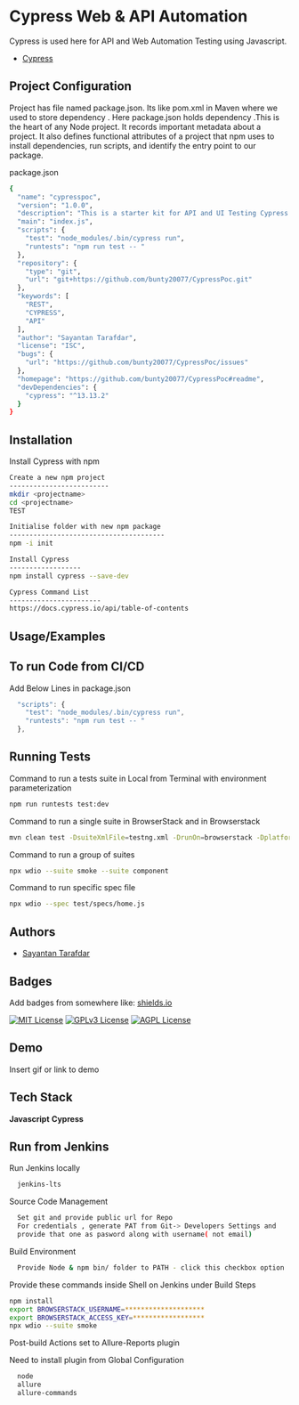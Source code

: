 
# Cypress Web & API Automation

Cypress is used here for API and Web Automation Testing using Javascript.

- [Cypress](https://www.cypress.io/)



## Project Configuration
Project has file named package.json. Its like pom.xml in Maven where we used to store dependency . Here package.json holds dependency .This is the heart of any Node project. It records important metadata about a project.
It also defines functional attributes of a project that npm uses to install dependencies, run scripts, and identify the entry point to our package.

package.json
```bash
{
  "name": "cypresspoc",
  "version": "1.0.0",
  "description": "This is a starter kit for API and UI Testing Cypress with JS",
  "main": "index.js",
  "scripts": {
    "test": "node_modules/.bin/cypress run",
    "runtests": "npm run test -- "
  },
  "repository": {
    "type": "git",
    "url": "git+https://github.com/bunty20077/CypressPoc.git"
  },
  "keywords": [
    "REST",
    "CYPRESS",
    "API"
  ],
  "author": "Sayantan Tarafdar",
  "license": "ISC",
  "bugs": {
    "url": "https://github.com/bunty20077/CypressPoc/issues"
  },
  "homepage": "https://github.com/bunty20077/CypressPoc#readme",
  "devDependencies": {
    "cypress": "^13.13.2"
  }
}


```


## Installation

Install Cypress with npm

```bash
Create a new npm project 
-------------------------
mkdir <projectname>
cd <projectname>
TEST

Initialise folder with new npm package
---------------------------------------
npm -i init

Install Cypress 
------------------
npm install cypress --save-dev

Cypress Command List
-----------------------
https://docs.cypress.io/api/table-of-contents

```
    
## Usage/Examples

To run Code from CI/CD 
-------------------------
Add Below Lines in package.json

```javascript
  "scripts": {
    "test": "node_modules/.bin/cypress run",
    "runtests": "npm run test -- "
  },

```


## Running Tests

Command to run a tests suite in Local from Terminal with environment parameterization

```bash
npm run runtests test:dev  
```
Command to run a single suite in BrowserStack and in Browserstack

```bash
mvn clean test -DsuiteXmlFile=testng.xml -DrunOn=browserstack -Dplatform=ios 
```
Command to run a group of suites
```bash
npx wdio --suite smoke --suite component
```

Command to run specific spec file
```bash
npx wdio --spec test/specs/home.js
```


## Authors

- [Sayantan Tarafdar](https://github.com/bunty20077)


## Badges

Add badges from somewhere like: [shields.io](https://shields.io/)

[![MIT License](https://img.shields.io/badge/License-MIT-green.svg)](https://choosealicense.com/licenses/mit/)
[![GPLv3 License](https://img.shields.io/badge/License-GPL%20v3-yellow.svg)](https://opensource.org/licenses/)
[![AGPL License](https://img.shields.io/badge/license-AGPL-blue.svg)](http://www.gnu.org/licenses/agpl-3.0)


## Demo

Insert gif or link to demo


## Tech Stack

**Javascript**
**Cypress**



## Run from Jenkins

Run Jenkins locally
```bash
  jenkins-lts
```
Source Code Management
```bash
  Set git and provide public url for Repo
  For credentials , generate PAT from Git-> Developers Settings and 
  provide that one as pasword along with username( not email)
```

Build Environment
```bash
  Provide Node & npm bin/ folder to PATH - click this checkbox option
```

Provide these commands inside Shell on Jenkins under Build Steps
```bash
npm install
export BROWSERSTACK_USERNAME=********************
export BROWSERSTACK_ACCESS_KEY=******************
npx wdio --suite smoke
```

Post-build Actions set to Allure-Reports plugin


Need to install plugin from Global Configuration
```bash
  node
  allure
  allure-commands
```
